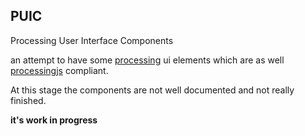 ## PUIC
Processing User Interface Components

an attempt to have some [processing](http://www.processing.org) ui elements which are as well [processingjs](http://processingjs.org/) compliant.

At this stage the components are not well documented and not really finished. 

**it's work in progress**


